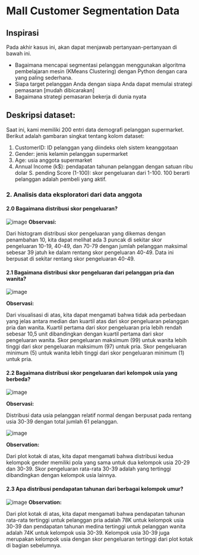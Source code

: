 # Mall Customer Segmentation Data

## Inspirasi
Pada akhir kasus ini, akan dapat menjawab pertanyaan-pertanyaan di bawah ini.

- Bagaimana mencapai segmentasi pelanggan menggunakan algoritma pembelajaran mesin (KMeans Clustering) dengan Python dengan cara yang paling sederhana.
- Siapa target pelanggan Anda dengan siapa Anda dapat memulai strategi pemasaran [mudah dibicarakan]
- Bagaimana strategi pemasaran bekerja di dunia nyata

## Deskripsi dataset:
Saat ini, kami memiliki 200 entri data demografi pelanggan supermarket. Berikut adalah gambaran singkat tentang kolom dataset:

1. CustomerID: ID pelanggan yang diindeks oleh sistem keanggotaan
2. Gender: jenis kelamin pelanggan supermarket
3. Age: usia anggota supermarket
4. Annual Income (k$): pendapatan tahunan pelanggan dengan satuan ribu dolar
S. pending Score (1-100): skor pengeluaran dari 1-100. 100 berarti pelanggan adalah pembeli yang aktif.

### 2. Analisis data eksploratori dari data anggota

#### 2.0 Bagaimana distribusi skor pengeluaran?

![image](https://github.com/JuanFakhri/Mall_Customer_Segmentation_Data/assets/61308533/81b57208-70c5-4da0-b359-63074c43ee2a)
<b>Observasi:</b>

Dari histogram distribusi skor pengeluaran yang dikemas dengan penambahan 10, kita dapat melihat ada 3 puncak di sekitar skor pengeluaran 10-19, 40-49, dan 70-79 dengan jumlah pelanggan maksimal sebesar 39 jatuh ke dalam rentang skor pengeluaran 40-49. Data ini berpusat di sekitar rentang skor pengeluaran 40-49.

#### 2.1 Bagaimana distribusi skor pengeluaran dari pelanggan pria dan wanita?

![image](https://github.com/JuanFakhri/Mall_Customer_Segmentation_Data/assets/61308533/cb88116c-b4ae-431d-adf1-eab800a1c635)

<b>Observasi:</b>
 
Dari visualisasi di atas, kita dapat mengamati bahwa tidak ada perbedaan yang jelas antara median dan kuartil atas dari skor pengeluaran pelanggan pria dan wanita. Kuartil pertama dari skor pengeluaran pria lebih rendah sebesar 10,5 unit dibandingkan dengan kuartil pertama dari skor pengeluaran wanita. Skor pengeluaran maksimum (99) untuk wanita lebih tinggi dari skor pengeluaran maksimum (97) untuk pria. Skor pengeluaran minimum (5) untuk wanita lebih tinggi dari skor pengeluaran minimum (1) untuk pria.

#### 2.2 Bagaimana distribusi skor pengeluaran dari kelompok usia yang berbeda?
![image](https://github.com/JuanFakhri/Mall_Customer_Segmentation_Data/assets/61308533/2473fe05-7346-43ff-bfbb-07fbe36eb21d)


<b>Observasi:</b>

Distribusi data usia pelanggan relatif normal dengan berpusat pada rentang usia 30-39 dengan total jumlah 61 pelanggan.

![image](https://github.com/JuanFakhri/Mall_Customer_Segmentation_Data/assets/61308533/07639def-e169-43c4-a819-04d4dc7ee85e)

<b>Observation:</b>

Dari plot kotak di atas, kita dapat mengamati bahwa distribusi kedua kelompok gender memiliki pola yang sama untuk dua kelompok usia 20-29 dan 30-39. Skor pengeluaran rata-rata 30-39 adalah yang tertinggi dibandingkan dengan kelompok usia lainnya.

#### 2.3 Apa distribusi pendapatan tahunan dari berbagai kelompok umur?

![image](https://github.com/JuanFakhri/Mall_Customer_Segmentation_Data/assets/61308533/67942ed6-44e0-472f-abb8-2160beff4c28)
<b>Observation:</b>

Dari plot kotak di atas, kita dapat mengamati bahwa pendapatan tahunan rata-rata tertinggi untuk pelanggan pria adalah 78K untuk kelompok usia 30-39 dan pendapatan tahunan medina tertinggi untuk pelanggan wanita adalah 74K untuk kelompok usia 30-39. Kelompok usia 30-39 juga merupakan kelompok usia dengan skor pengeluaran tertinggi dari plot kotak di bagian sebelumnya.



